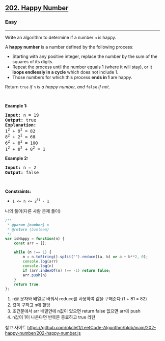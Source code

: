 <h2><a href="https://leetcode.com/problems/happy-number/">202. Happy Number</a></h2><h3>Easy</h3><hr><div><p>Write an algorithm to determine if a number <code>n</code> is happy.</p>

<p>A <strong>happy number</strong> is a number defined by the following process:</p>

<ul>
	<li>Starting with any positive integer, replace the number by the sum of the squares of its digits.</li>
	<li>Repeat the process until the number equals 1 (where it will stay), or it <strong>loops endlessly in a cycle</strong> which does not include 1.</li>
	<li>Those numbers for which this process <strong>ends in 1</strong> are happy.</li>
</ul>

<p>Return <code>true</code> <em>if</em> <code>n</code> <em>is a happy number, and</em> <code>false</code> <em>if not</em>.</p>

<p>&nbsp;</p>
<p><strong class="example">Example 1:</strong></p>

<pre><strong>Input:</strong> n = 19
<strong>Output:</strong> true
<strong>Explanation:</strong>
1<sup>2</sup> + 9<sup>2</sup> = 82
8<sup>2</sup> + 2<sup>2</sup> = 68
6<sup>2</sup> + 8<sup>2</sup> = 100
1<sup>2</sup> + 0<sup>2</sup> + 0<sup>2</sup> = 1
</pre>

<p><strong class="example">Example 2:</strong></p>

<pre><strong>Input:</strong> n = 2
<strong>Output:</strong> false
</pre>

<p>&nbsp;</p>
<p><strong>Constraints:</strong></p>

<ul>
	<li><code>1 &lt;= n &lt;= 2<sup>31</sup> - 1</code></li>
</ul>
</div>

나의 풀이(다른 사람 문제 풀이)
```javascript
/**
 * @param {number} n
 * @return {boolean}
 */
var isHappy = function(n) {
    const arr = [];
   
    while (n !== 1) {
        n = n.toString().split("").reduce((a, b) => a + b**2, 0);
        console.log(arr)
        console.log(n)
        if (arr.indexOf(n) !== -1) return false;
        arr.push(n)
    }
    return true
};
```
1. n을 문자와 배열로 바꿔서 reduce를 사용하여 값을 구해준다 (1 + 81 = 82)
2. 값이 구하고 n에 할당
3. 조건문에서 arr 배열안에 n값이 있으면 return false 없으면 arr에 push
4. n값이 1이 나온다면 반복문 종료하고 true 리턴

참고 사이트 https://github.com/okcleff/LeetCode-Algorithm/blob/main/202-happy-number/202-happy-number.js
